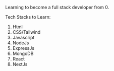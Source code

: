 Learning to become a full stack developer from 0.

Tech Stacks to Learn:
1. Html 
2. CSS/Tailwind
3. Javascript
4. NodeJs
5. ExpressJs
6. MongoDB
7. React
8. NextJs
   
